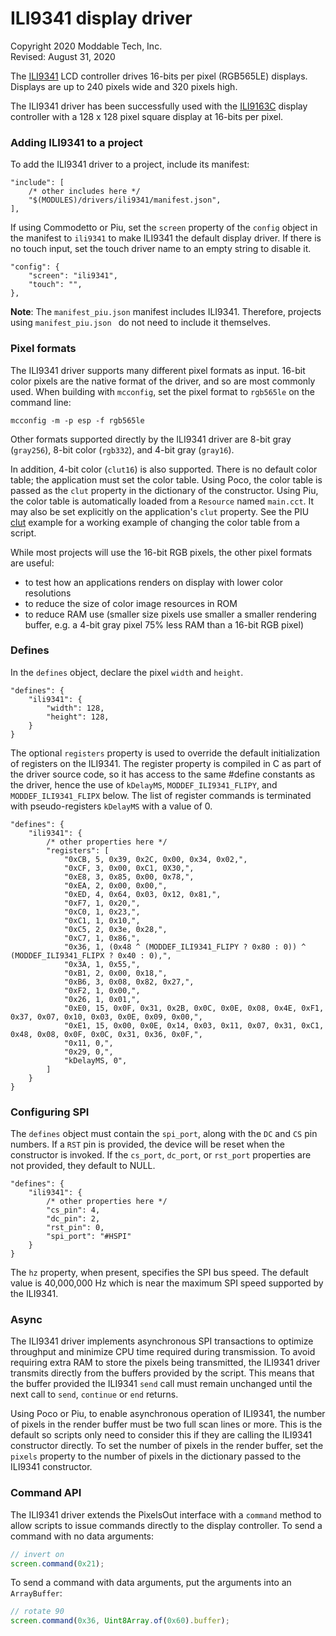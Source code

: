 # ILI9341 display driver
Copyright 2020 Moddable Tech, Inc.<BR>
Revised: August 31, 2020

The [ILI9341](https://cdn-shop.adafruit.com/datasheets/ILI9341.pdf) LCD controller drives 16-bits per pixel (RGB565LE) displays. Displays are up to 240 pixels wide and 320 pixels high.

The ILI9341 driver has been successfully used with the [ILI9163C](https://www.crystalfontz.com/controllers/Ilitek/ILI9163C/136/) display controller with a 128 x 128 pixel square display at 16-bits per pixel.

### Adding ILI9341 to a project
To add the ILI9341 driver to a project, include its manifest:

	"include": [
		/* other includes here */
		"$(MODULES)/drivers/ili9341/manifest.json",
	],

If using Commodetto or Piu, set the `screen` property of the `config` object in the manifest to `ili9341` to make ILI9341 the default display driver. If there is no touch input, set the touch driver name to an empty string to disable it.

	"config": {
		"screen": "ili9341",
		"touch": "",
	},

**Note**: The `manifest_piu.json` manifest includes ILI9341. Therefore, projects using `manifest_piu.json ` do not need to include it themselves.

### Pixel formats
The ILI9341 driver supports many different pixel formats as input. 16-bit color pixels are the native format of the driver, and so are most commonly used. When building with `mcconfig`, set the pixel format to `rgb565le` on the command line:

	mcconfig -m -p esp -f rgb565le

Other formats supported directly by the ILI9341 driver are 8-bit gray (`gray256`), 8-bit color (`rgb332`), and 4-bit gray (`gray16`).

In addition, 4-bit color (`clut16`) is also supported. There is no default color table; the application must set the color table. Using Poco, the color table is passed as the `clut` property in the dictionary of the constructor. Using Piu, the color table is automatically loaded from a `Resource` named `main.cct`. It may also be set explicitly on the application's `clut` property. See the PIU [clut](../../../examples/piu/clut) example for a working example of changing the color table from a script.

While most projects will use the 16-bit RGB pixels, the other pixel formats are useful:

- to test how an applications renders on display with lower color resolutions
- to reduce the size of color image resources in ROM
- to reduce RAM use (smaller size pixels use smaller a smaller rendering buffer, e.g. a 4-bit gray pixel 75% less RAM than a 16-bit RGB pixel)

### Defines
In the `defines` object, declare the pixel `width` and `height`.

	"defines": {
		"ili9341": {
			"width": 128,
			"height": 128,
		}
	}

The optional `registers` property is used to override the default initialization of registers on the ILI9341. The register property is compiled in C as part of the driver source code, so it has access to the same #define constants as the driver, hence the use of `kDelayMS`, `MODDEF_ILI9341_FLIPY`, and `MODDEF_ILI9341_FLIPX` below. The list of register commands is terminated with pseudo-registers `kDelayMS` with a value of 0. 

	"defines": {
		"ili9341": {
			/* other properties here */
			"registers": [
				"0xCB, 5, 0x39, 0x2C, 0x00, 0x34, 0x02,",
				"0xCF, 3, 0x00, 0xC1, 0X30,",
				"0xE8, 3, 0x85, 0x00, 0x78,",
				"0xEA, 2, 0x00, 0x00,",
				"0xED, 4, 0x64, 0x03, 0x12, 0x81,",
				"0xF7, 1, 0x20,",
				"0xC0, 1, 0x23,",
				"0xC1, 1, 0x10,",
				"0xC5, 2, 0x3e, 0x28,",
				"0xC7, 1, 0x86,",
				"0x36, 1, (0x48 ^ (MODDEF_ILI9341_FLIPY ? 0x80 : 0)) ^ (MODDEF_ILI9341_FLIPX ? 0x40 : 0),",
				"0x3A, 1, 0x55,",
				"0xB1, 2, 0x00, 0x18,",
				"0xB6, 3, 0x08, 0x82, 0x27,",
				"0xF2, 1, 0x00,",
				"0x26, 1, 0x01,",
				"0xE0, 15, 0x0F, 0x31, 0x2B, 0x0C, 0x0E, 0x08, 0x4E, 0xF1, 0x37, 0x07, 0x10, 0x03, 0x0E, 0x09, 0x00,",
				"0xE1, 15, 0x00, 0x0E, 0x14, 0x03, 0x11, 0x07, 0x31, 0xC1, 0x48, 0x08, 0x0F, 0x0C, 0x31, 0x36, 0x0F,",
				"0x11, 0,",
				"0x29, 0,",
				"kDelayMS, 0",
			]
		}
	}

### Configuring SPI
The `defines` object must contain the `spi_port`, along with the `DC` and `CS` pin numbers. If a `RST` pin is provided, the device will be reset when the constructor is invoked. If the `cs_port`, `dc_port`, or `rst_port` properties are not provided, they default to NULL. 

	"defines": {
		"ili9341": {
			/* other properties here */	
			"cs_pin": 4,
			"dc_pin": 2,
			"rst_pin": 0,
			"spi_port": "#HSPI"
		}
	}

The `hz` property, when present, specifies the SPI bus speed. The default value is 40,000,000 Hz which is near the maximum SPI speed supported by the ILI9341.

### Async
The ILI9341 driver implements asynchronous SPI transactions to optimize throughput and minimize CPU time required during transmission. To avoid requiring extra RAM to store the pixels being transmitted, the ILI9341 driver transmits directly from the buffers provided by the script. This means that the buffer provided the ILI9341 `send` call must remain unchanged until the next call to `send`, `continue` or `end` returns.

Using Poco or Piu, to enable asynchronous operation of ILI9341, the number of pixels in the render buffer must be two full scan lines or more. This is the default so scripts only need to consider this if they are calling the ILI9341 constructor directly. To set the number of pixels in the render buffer, set the `pixels`  property to the number of pixels in the dictionary passed to the ILI9341 constructor.

### Command API

The ILI9341 driver extends the PixelsOut interface with a `command` method to allow scripts to issue commands directly to the display controller. To send a command with no data arguments:

```js
// invert on
screen.command(0x21);
```
To send a command with data arguments, put the arguments into an `ArrayBuffer`:

```js
// rotate 90
screen.command(0x36, Uint8Array.of(0x60).buffer);
```
